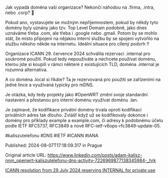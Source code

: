 Jak vypadá doména vaší organizace? Nekončí náhodou na .firma, .intra, nebo .corp? 🤔


Pokud ano, vystavujete se možným nepříjemnostem, pokud by někdy tyto domény byly uznány jako tzv. Top Level Domain podobně, jako dnes uznáváme třeba .com, ale třeba i .google nebo .gmail. Potom by se mohlo stát, že místo připojení na nějakou interní službu by se spojení vytvořilo na službu někoho někde na internetu. Ideální situace pro cílený podvrh ‼️


Organizace ICANN 29. července 2024 schválila rezervaci .internal pro soukromé použití. Pokud tedy nepoužíváte a nechcete používat doménu, kterou jste si koupili v rámci některé z existujících TLD, doména .internal je rozumná alternativa.


A co doména .local si říkáte? Ta je rezervovaná pro použití se zařízeními na jedné lince a využívaná typicky pro mDNS.


Je otázka, kdy tedy projekty jako #OpenWRT změní svoje standardní nastavení a přestanou pro interní doménu využívat doménu .lan.


Je zajímavé, že kodifikace privátní domény trvala oproti kodifikaci privátních adres tak dlouho. Zvlášť když už se kodifikovaly dokonce i domény pro příklady example a example.com, či adresy k podobnému účelu podle IETF RFC5737, RFC3849 a nově RFC-ietf-v6ops-rfc3849-update-05.


#kaliszutelefonu #DNS #IETF #ICANN #IANA


Published: 2024-08-07T17:18:09.317 in Prague

Original article URL: https://www.linkedin.com/posts/adam-kalisz-nnm_openwrt-kaliszutelefonu-dns-activity-7226969877138345984-_hrk

[ICANN resolution from 29 July 2024 reserving INTERNAL for private use](./media/ICANN-INTERNAL.png)